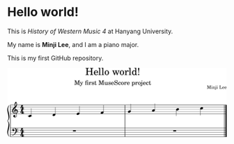 # Hello world!

This is *History of Western Music 4* at Hanyang University.

My name is **Minji Lee**, and I am a piano major.

This is my first GitHub repository.

<img src="hello-world.png">
